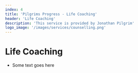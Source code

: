 ```yaml
---
index: 4
title: 'Pilgrims Progress - Life Coaching'
header: 'Life Coaching'
description: 'This service is provided by Jonathan Pilgrim'
logo_image: '/images/services/counselling.png'
---
```


# Life Coaching
- Some text goes here
